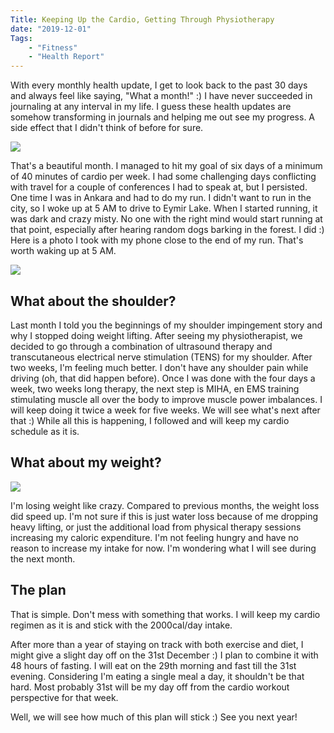 ```yaml
---
Title: Keeping Up the Cardio, Getting Through Physiotherapy
date: "2019-12-01" 
Tags: 
    - "Fitness"
    - "Health Report"
---
```


With every monthly health update, I get to look back to the past 30 days and always feel like saying, "What a month!" :) I have never succeeded in journaling at any interval in my life. I guess these health updates are somehow transforming in journals and helping me out see my progress. A side effect that I didn't think of before for sure.

![](/media/2019/20191130-3-1024x520.png)

That's a beautiful month. I managed to hit my goal of six days of a minimum of 40 minutes of cardio per week. I had some challenging days conflicting with travel for a couple of conferences I had to speak at, but I persisted. One time I was in Ankara and had to do my run. I didn't want to run in the city, so I woke up at 5 AM to drive to Eymir Lake. When I started running, it was dark and crazy misty. No one with the right mind would start running at that point, especially after hearing random dogs barking in the forest. I did :) Here is a photo I took with my phone close to the end of my run. That's worth waking up at 5 AM.

![](/media/2019/20191130-1024x576.jpg)

## What about the shoulder?

Last month I told you the beginnings of my shoulder impingement story and why I stopped doing weight lifting. After seeing my physiotherapist, we decided to go through a combination of ultrasound therapy and transcutaneous electrical nerve stimulation (TENS) for my shoulder. After two weeks, I'm feeling much better. I don't have any shoulder pain while driving (oh, that did happen before). Once I was done with the four days a week, two weeks long therapy, the next step is MIHA, en EMS training stimulating muscle all over the body to improve muscle power imbalances. I will keep doing it twice a week for five weeks. We will see what's next after that :) While all this is happening, I followed and will keep my cardio schedule as it is. 

## What about my weight?

![](/media/2019/20191130-2-1024x797.jpg)

I'm losing weight like crazy. Compared to previous months, the weight loss did speed up. I'm not sure if this is just water loss because of me dropping heavy lifting, or just the additional load from physical therapy sessions increasing my caloric expenditure. I'm not feeling hungry and have no reason to increase my intake for now. I'm wondering what I will see during the next month.

## The plan

That is simple. Don't mess with something that works. I will keep my cardio regimen as it is and stick with the 2000cal/day intake. 

After more than a year of staying on track with both exercise and diet, I might give a slight day off on the 31st December :) I plan to combine it with 48 hours of fasting. I will eat on the 29th morning and fast till the 31st evening. Considering I'm eating a single meal a day, it shouldn't be that hard. Most probably 31st will be my day off from the cardio workout perspective for that week. 

Well, we will see how much of this plan will stick :) See you next year!